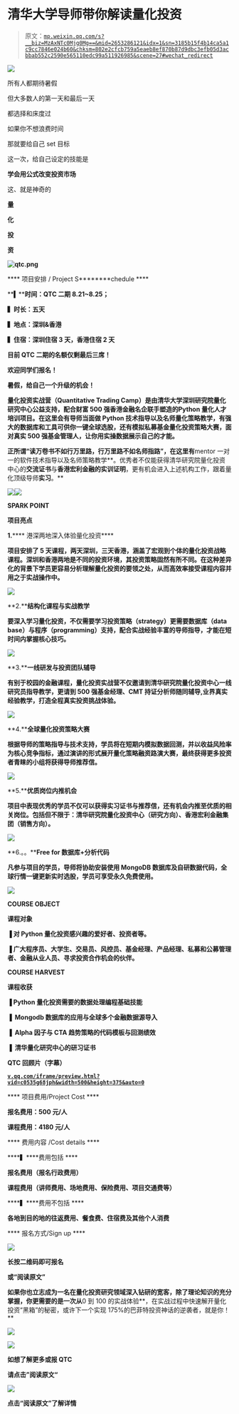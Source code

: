 # 清华大学导师带你解读量化投资

> 原文：[`mp.weixin.qq.com/s?__biz=MzAxNTc0Mjg0Mg==&mid=2653286121&idx=1&sn=3185b15f4b14ca5a1c9cc7846e024b60&chksm=802e2cfcb759a5eaeb8ef870b87d9dbc3efb05d3acbbab552c2590e565110edc99a511926985&scene=27#wechat_redirect`](http://mp.weixin.qq.com/s?__biz=MzAxNTc0Mjg0Mg==&mid=2653286121&idx=1&sn=3185b15f4b14ca5a1c9cc7846e024b60&chksm=802e2cfcb759a5eaeb8ef870b87d9dbc3efb05d3acbbab552c2590e565110edc99a511926985&scene=27#wechat_redirect)

![](img/d2136b58f5ac95ae9339d8e6493887f7.png)

所有人都期待暑假 

但大多数人的第一天和最后一天

都选择和床度过

如果你不想浪费时间

那就要给自己 set 目标

这一次，给自己设定的技能是

**学会用公式改变投资市场**

这、就是神奇的  

**量**

**化**

**投**

**资**

**![](img/516e65dee84ba60d73d05f6c4264ae78.png "qtc.png")**

**** 项目安排 / Project S********chedule ****

**▍****时间：QTC 二期 8.21~8.25；**

**▍时长：五天**

**▍地点：深圳&香港**

**▍住宿：深圳住宿 3 天，香港住宿 2 天**

****目前 QTC 二期的名额仅剩最后三席！****

****欢迎同学们报名！****

****暑假，给自己一个升级的机会！****

****量化投资实战营（Quantitative Trading Camp）**是由**清华大学深圳研究院量化研究中心公益支持**，配合财富 500 强香港金融名企联手塑造的**Python 量化人才培训项目**。在这里会有导师当面做 Python 技术指导以及名师量化策略教学，有强大的数据库和工具可供你一键全球选股，还有模拟私募基金量化投资策略大赛，面对真实 500 强基金管理人，让你用实操数据展示自己的才能。**

**正所谓“读万卷书不如行万里路，行万里路不如名师指路”，在这里有**mentor 一对一的软件技术指导以及名师策略教学**。优秀者不仅能获得清华研究院量化投资中心的**交流证书**与**香港宏利金融的实训证明**，更有机会进入上述机构工作，跟着量化顶级导师**实习**。**

**![](img/f95938cde83d098b79136a7398cc0b2a.png)![](img/869598dd2b8a27d73a5c59bca25dcf3c.png)**

 ****SPARK POINT****

****项目亮点****

**1.****** 港深两地深入体验量化投资****

**项目安排了 5 天课程，两天深圳，三天香港，涵盖了宏观到个体的量化投资战略课程。深圳和香港两地是不同的投资环境，其投资策略固然有所不同。在这种差异化的背景下学员更容易分析理解量化投资的要领之处，从而高效率接受课程内容并用之于实战操作中。** 

**![](img/2053171ae983da81e5592afd398d9fb7.png)**

**2.****结构化课程与实战教学**

**要深入学习量化投资，不仅需要学习投资策略（strategy）更需要数据库（data base）与程序（programming）支持，配合实战经验丰富的导师指导，才能在短时间内掌握核心技巧。**

**![](img/0473c7292322e453c4b9ee3e803ac0cb.png)**

**3.****一线研发与投资团队辅导**

**有别于校园的金融课程，量化投资实战营不仅邀请到清华研究院量化投资中心一线研究员指导教学，更请到 500 强基金经理、CMT 持证分析师随同辅导,业界真实经验教学，打造全程真实投资挑战体验。**

**![](img/8be637aa3a8eae0ad1b57ae91e84cbaf.png)**

**4.****全球量化投资策略大赛**

**根据导师的策略指导与技术支持，学员将在短期内模拟数据回测，并以收益风险率为核心竞争指标，通过演讲的形式展开量化策略融资路演大赛，最终获得更多投资者青睐的小组将获得导师推荐信。**

**![](img/690b92547a4f5a5b1981d99d69bba3fb.png)**

**5.****优质岗位内推机会**

**项目中表现优秀的学员不仅可以获得实习证书与推荐信，还有机会内推至优质的相关岗位。包括但不限于：清华研究院量化投资中心（研究方向）、香港宏利金融集团（销售方向）。**

**![](img/d9031ccf60704ef3ea57f3b31ab50648.png)**

**6.。。****Free for 数据库+分析代码**

**凡参与项目的学员，导师将协助安装使用 MongoDB 数据库及自研数据代码，全球行情一键更新实时选股，学员可享受永久免费使用。**

**![](img/f1dd4941828e2f0c9c265b1b6d63757a.png)**

****COURSE OBJECT**** 

****课程对象****

**▐ 对 Python 量化投资感兴趣的爱好者、投资者等。**

**▐ 广大程序员、大学生、交易员、风控员、基金经理、产品经理、私募和公募管理者、金融从业人员、寻求投资合作机会的伙伴。**

****COURSE HARVEST****

****课程收获****

**▐ Python 量化投资需要的数据处理编程基础技能**

**▐  Mongodb 数据库的应用与全球多个金融数据源导入**

**▐  Alpha 因子与 CTA 趋势策略的代码模板与回测绩效**

**▐  清华量化研究中心的研习证书**

****QTC 回顾片（字幕）****

 **[`v.qq.com/iframe/preview.html?vid=c0535g68jph&width=500&height=375&auto=0`](https://v.qq.com/iframe/preview.html?vid=c0535g68jph&width=500&height=375&auto=0)** 

**** 项目费用/Project Cost ****

****报名费用：500 元/人****

****课程费用：4180 元/人****

**** 费用内容 /Cost details ****

****▍****费用包括 ****

**报名费用（报名行政费用）**

**课程费用（讲师费用、场地费用、保险费用、项目交通费等）**

****▍****费用不包括 ****

**各地到目的地的往返费用、餐食费、住宿费及其他个人消费**

**** 报名方式/Sign up ****

**![](img/9d8f49c09902b778e76e27c9bec0e8b2.png)**

**长按二维码即可报名**

**或“**阅读原文**”**

**如果你也立志成为一名在量化投资研究领域深入钻研的宽客，除了理论知识的充分掌握，你更需要的是一次从**0 到 100 的实战体验**，在实战过程中快速解开量化投资“黑箱”的秘密，或许下一个实现 175%的巴菲特投资神话的逆袭者，就是你！**

**![](img/24142f6ce5dbe8b6397d9f72e3a777e9.png)**

**![](img/17d464ed0c79aa57c5445e74765657f8.png)**

**如想了解更多或报 QTC**

****请点击”阅读原文“****

**![](img/e7ccd035ccb45d61db3310dd48ae92a6.png)**

**点击“阅读原文”了解详情**